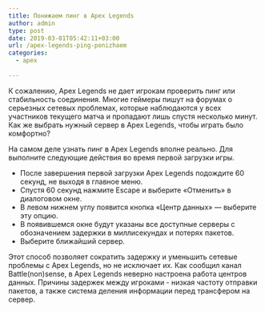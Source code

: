 ```yaml
---
title: Понижаем пинг в Apex Legends
author: admin
type: post
date: 2019-03-01T05:42:11+03:00
url: /apex-legends-ping-ponizhaem
categories:
  - apex
             
---
```


К сожалению, Apex Legends не дает игрокам проверить пинг или стабильность соединения. Многие геймеры пишут на форумах о серьезных сетевых проблемах, которые наблюдаются у всех участников текущего матча и пропадают лишь спустя несколько минут. Как же выбрать нужный сервер в Apex Legends, чтобы играть было комфортно?

На самом деле узнать пинг в  Apex Legends вполне реально. Для выполните следующие действия во время первой загрузки игры.

<ul>
<li>После завершения первой загрузки Apex Legends подождите 60 секунд, не выходя в главное меню.</li>
<li>Спустя 60 секунд нажмите Escape и выберите «Отменить» в диалоговом окне.</li>
<li>В левом нижнем углу появится кнопка «Центр данных» — выберите эту опцию.</li>
<li>В появившемся окне будут указаны все доступные серверы с обозначением задержки в миллисекундах и потерях пакетов.</li>
<li>Выберите ближайший сервер.</li>
</ul>

Этот способ позволяет сократить задержку и уменьшить сетевые проблемы с Apex Legends, но не исключает их. Как сообщил канал Battle(non)sense, в Apex Legends неверно настроена работа центров данных. Причины задержек между игроками - низкая частоту отправки пакетов, а также система деления информации перед трансфером на сервер.
